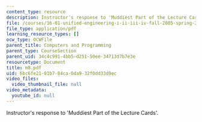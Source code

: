 ```yaml
---
content_type: resource
description: Instructor's response to 'Muddiest Part of the Lecture Cards'.
file: /courses/16-01-unified-engineering-i-ii-iii-iv-fall-2005-spring-2006/6bc6fe2101b784ca0da932f0dd33d9ec_m8.pdf
file_type: application/pdf
learning_resource_types: []
ocw_type: OCWFile
parent_title: Computers and Programming
parent_type: CourseSection
parent_uid: 34c4c991-4bb5-d251-50ee-34713d7b7e3e
resourcetype: Document
title: m8.pdf
uid: 6bc6fe21-01b7-84ca-0da9-32f0dd33d9ec
video_files:
  video_thumbnail_file: null
video_metadata:
  youtube_id: null
---
```

Instructor's response to 'Muddiest Part of the Lecture Cards'.